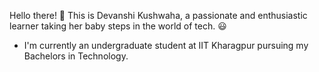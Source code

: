 Hello there! 👋
This is Devanshi Kushwaha, a passionate and enthusiastic learner taking her baby steps in the world of tech. 😃

- I'm currently an undergraduate student at IIT Kharagpur pursuing my Bachelors in Technology.
<!--
**devkush15/devkush15** is a ✨ _special_ ✨ repository because its `README.md` (this file) appears on your GitHub profile.

Here are some ideas to get you started:

- 🔭 I’m currently working on ...
- 🌱 I’m currently learning ...
- 👯 I’m looking to collaborate on ...
- 🤔 I’m looking for help with ...
- 💬 Ask me about ...
- 📫 How to reach me: ...
- 😄 Pronouns: ...
- ⚡ Fun fact: ...
-->
